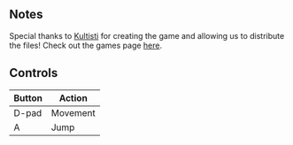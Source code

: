 ## Notes

Special thanks to [Kultisti](https://kultisti.itch.io/) for creating the game and allowing us to distribute the files! Check out the games page [here](https://kultisti.itch.io/lineoff).

## Controls

| Button | Action |
|--|--| 
|D-pad|Movement|
|A|Jump|


